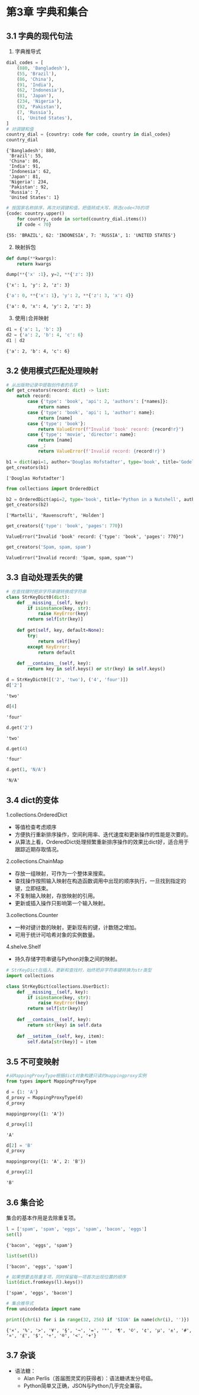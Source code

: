 # 第3章 字典和集合

## 3.1 字典的现代句法

1. 字典推导式


```python
dial_codes = [
    (880, 'Bangladesh'),
    (55, 'Brazil'),
    (86, 'China'),
    (91, 'India'),
    (62, 'Indonesia'),
    (81, 'Japan'),
    (234, 'Nigeria'),
    (92, 'Pakistan'),
    (7, 'Russia'),
    (1, 'United States'),
]
# 对调键和值
country_dial = {country: code for code, country in dial_codes}
country_dial
```




    {'Bangladesh': 880,
     'Brazil': 55,
     'China': 86,
     'India': 91,
     'Indonesia': 62,
     'Japan': 81,
     'Nigeria': 234,
     'Pakistan': 92,
     'Russia': 7,
     'United States': 1}




```python
# 按国家名称排序，再次对调键和值，把值转成大写，筛选code<70的项
{code: country.upper()
    for country, code in sorted(country_dial.items())
    if code < 70}
```




    {55: 'BRAZIL', 62: 'INDONESIA', 7: 'RUSSIA', 1: 'UNITED STATES'}



2. 映射拆包


```python
def dump(**kwargs):
    return kwargs

dump(**{'x' :1}, y=2, **{'z': 3})
```




    {'x': 1, 'y': 2, 'z': 3}




```python
{'a': 0, **{'x': 1}, 'y': 2, **{'z': 3, 'x': 4}}
```




    {'a': 0, 'x': 4, 'y': 2, 'z': 3}



3. 使用`|`合并映射


```python
d1 = {'a': 1, 'b': 3}
d2 = {'a': 2, 'b': 4, 'c': 6}
d1 | d2
```




    {'a': 2, 'b': 4, 'c': 6}



## 3.2 使用模式匹配处理映射


```python
# 从出版物记录中提取创作者的名字
def get_creators(record: dict) -> list:
    match record:
        case {'type': 'book', 'api': 2, 'authors': [*names]}:
            return names
        case {'type': 'book', 'api': 1, 'author': name}:
            return [name]
        case {'type': 'book'}:
            return ValueError(f"Invalid 'book' record: {record!r}")
        case {'type': 'movie', 'director': name}:
            return [name]
        case _:
            return ValueError(f'Invalid record: {record!r}')
```


```python
b1 = dict(api=1, author='Douglas Hofstadter', type='book', title='Godel, Escher, Bach')
get_creators(b1)
```




    ['Douglas Hofstadter']




```python
from collections import OrderedDict

b2 = OrderedDict(api=2, type='book', title='Python in a Nutshell', authors='Martelli Ravenscroft Holden'.split())
get_creators(b2)
```




    ['Martelli', 'Ravenscroft', 'Holden']




```python
get_creators({'type': 'book', 'pages': 770})
```




    ValueError("Invalid 'book' record: {'type': 'book', 'pages': 770}")




```python
get_creators('Spam, spam, spam')
```




    ValueError("Invalid record: 'Spam, spam, spam'")



## 3.3 自动处理丢失的键


```python
# 在查找键时把非字符串键转换成字符串
class StrKeyDict0(dict):
    def __missing__(self, key):
        if isinstance(key, str):
            raise KeyError(key)
        return self[str(key)]
    
    def get(self, key, default=None):
        try:
            return self[key]
        except KeyError:
            return default
        
    def __contains__(self, key):
        return key in self.keys() or str(key) in self.keys()
```


```python
d = StrKeyDict0([('2', 'two'), ('4', 'four')])
d['2']
```




    'two'




```python
d[4]
```




    'four'




```python
d.get('2')
```




    'two'




```python
d.get(4)
```




    'four'




```python
d.get(1, 'N/A')
```




    'N/A'



## 3.4 dict的变体

1.collections.OrderedDict

- 等值检查考虑顺序
- 方便执行重新排序操作，空间利用率、迭代速度和更新操作的性能是次要的。
- 从算法上看，OrderedDict处理频繁重新排序操作的效果比dict好，适合用于跟踪近期存取情况。

2.collections.ChainMap

- 存放一组映射，可作为一个整体来搜索。
- 查找操作按照输入映射在构造函数调用中出现的顺序执行，一旦找到指定的键，立即结束。
- 不复制输入映射，存放映射的引用。
- 更新或插入操作只影响第一个输入映射。

3.collections.Counter

- 一种对键计数的映射，更新现有的键，计数随之增加。
- 可用于统计可哈希对象的实例数量。

4.shelve.Shelf

- 持久存储字符串键与Python对象之间的映射。


```python
# StrKeyDict在插入、更新和查找时，始终把非字符串键转换为str类型
import collections

class StrKeyDict(collections.UserDict):
    def __missing__(self, key):
        if isinstance(key, str):
            raise KeyError(key)
        return self[str(key)]
    
    def __contains__(self, key):
        return str(key) in self.data
    
    def __setitem__(self, key, item):
        self.data[str(key)] = item
```

## 3.5 不可变映射


```python
#从MappingProxyType根据dict对象构建只读的mappingproxy实例
from types import MappingProxyType

d = {1: 'A'}
d_proxy = MappingProxyType(d)
d_proxy
```




    mappingproxy({1: 'A'})




```python
d_proxy[1]
```




    'A'




```python
d[2] = 'B'
d_proxy
```




    mappingproxy({1: 'A', 2: 'B'})




```python
d_proxy[2]
```




    'B'



## 3.6 集合论

集合的基本作用是去除重复项。


```python
l = ['spam', 'spam', 'eggs', 'spam', 'bacon', 'eggs']
set(l)
```




    {'bacon', 'eggs', 'spam'}




```python
list(set(l))
```




    ['bacon', 'eggs', 'spam']




```python
# 如果想要去除重复项，同时保留每一项首次出现位置的顺序
list(dict.fromkeys(l).keys())
```




    ['spam', 'eggs', 'bacon']




```python
# 集合推导式
from unicodedata import name

print({chr(i) for i in range(32, 256) if 'SIGN' in name(chr(i), '')})
```

    {'×', '%', '>', '¥', '§', '¬', '=', '°', '¶', '©', '¢', 'µ', '±', '#', '¤', '£', '$', '÷', '®', '<', '+'}
    

## 3.7 杂谈

- 语法糖：
    - Alan Perlis（首届图灵奖的获得者）：语法糖诱发分号癌。
    - Python简单又正确，JSON与Python几乎完全兼容。
